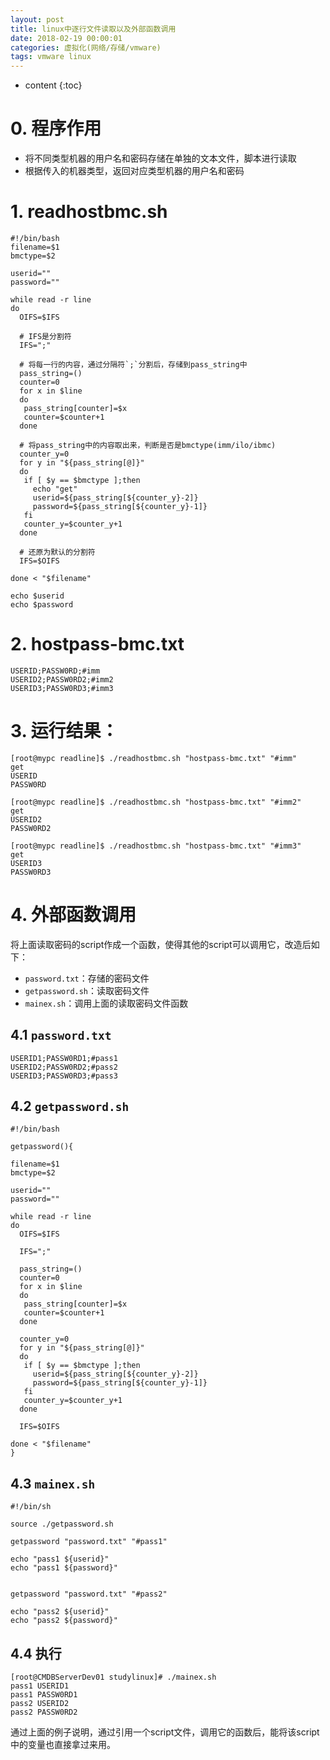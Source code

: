 ```yaml
---
layout: post
title: linux中逐行文件读取以及外部函数调用
date: 2018-02-19 00:00:01
categories: 虚拟化(网络/存储/vmware)
tags: vmware linux
---
```

* content
{:toc}

# 0. 程序作用

- 将不同类型机器的用户名和密码存储在单独的文本文件，脚本进行读取
- 根据传入的机器类型，返回对应类型机器的用户名和密码

# 1. readhostbmc.sh

```
#!/bin/bash
filename=$1
bmctype=$2

userid=""
password=""

while read -r line
do
  OIFS=$IFS

  # IFS是分割符
  IFS=";"
  
  # 将每一行的内容，通过分隔符`;`分割后，存储到pass_string中
  pass_string=()
  counter=0
  for x in $line
  do
   pass_string[counter]=$x
   counter=$counter+1
  done

  # 将pass_string中的内容取出来，判断是否是bmctype(imm/ilo/ibmc)
  counter_y=0
  for y in "${pass_string[@]}"
  do
   if [ $y == $bmctype ];then
     echo "get"
     userid=${pass_string[${counter_y}-2]}
     password=${pass_string[${counter_y}-1]}
   fi
   counter_y=$counter_y+1
  done

  # 还原为默认的分割符
  IFS=$OIFS

done < "$filename"

echo $userid
echo $password
```

# 2. hostpass-bmc.txt

```
USERID;PASSW0RD;#imm
USERID2;PASSW0RD2;#imm2
USERID3;PASSW0RD3;#imm3
```

# 3. 运行结果：

```
[root@mypc readline]$ ./readhostbmc.sh "hostpass-bmc.txt" "#imm"
get
USERID
PASSW0RD

[root@mypc readline]$ ./readhostbmc.sh "hostpass-bmc.txt" "#imm2"
get
USERID2
PASSW0RD2

[root@mypc readline]$ ./readhostbmc.sh "hostpass-bmc.txt" "#imm3"
get
USERID3
PASSW0RD3
```

# 4. 外部函数调用

将上面读取密码的script作成一个函数，使得其他的script可以调用它，改造后如下：

- `password.txt`：存储的密码文件
- `getpassword.sh`：读取密码文件
- `mainex.sh`：调用上面的读取密码文件函数

## 4.1 `password.txt`

```
USERID1;PASSW0RD1;#pass1
USERID2;PASSW0RD2;#pass2
USERID3;PASSW0RD3;#pass3
```

## 4.2 `getpassword.sh`

```
#!/bin/bash

getpassword(){

filename=$1
bmctype=$2

userid=""
password=""

while read -r line
do
  OIFS=$IFS

  IFS=";"

  pass_string=()
  counter=0
  for x in $line
  do
   pass_string[counter]=$x
   counter=$counter+1
  done

  counter_y=0
  for y in "${pass_string[@]}"
  do
   if [ $y == $bmctype ];then
     userid=${pass_string[${counter_y}-2]}
     password=${pass_string[${counter_y}-1]}
   fi
   counter_y=$counter_y+1
  done

  IFS=$OIFS

done < "$filename"
}
```


## 4.3 `mainex.sh`

```
#!/bin/sh

source ./getpassword.sh

getpassword "password.txt" "#pass1"

echo "pass1 ${userid}"
echo "pass1 ${password}"


getpassword "password.txt" "#pass2"

echo "pass2 ${userid}"
echo "pass2 ${password}"
```

## 4.4 执行

```
[root@CMDBServerDev01 studylinux]# ./mainex.sh
pass1 USERID1
pass1 PASSW0RD1
pass2 USERID2
pass2 PASSW0RD2
```

通过上面的例子说明，通过引用一个script文件，调用它的函数后，能将该script中的变量也直接拿过来用。